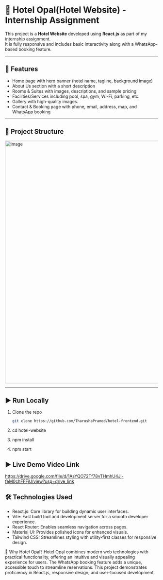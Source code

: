 # 🏨 Hotel Opal(Hotel Website) - Internship Assignment

This project is a **Hotel Website** developed using **React.js** as part of my internship assignment.  
It is fully responsive and includes basic interactivity along with a WhatsApp-based booking feature.

---

## 📌 Features

- Home page with hero banner (hotel name, tagline, background image)
- About Us section with a short description
- Rooms & Suites with images, descriptions, and sample pricing
- Facilities/Services including pool, spa, gym, Wi-Fi, parking, etc.
- Gallery with high-quality images.
- Contact & Booking page with phone, email, address, map, and WhatsApp booking

---

## 📂 Project Structure

<img width="706" height="798" alt="image" src="https://github.com/user-attachments/assets/f398bc42-5ca8-4873-acd6-a7351daafa73" />


---

## ▶️ Run Locally

1. Clone the repo
   ```bash
   git clone https://github.com/TharushaPramod/hotel-frontend.git

2. cd hotel-website

3. npm install

4. npm start

## ▶️ Live Demo Video Link 

https://drive.google.com/file/d/1AsYQO72Tf78vTHmhU4Jj-feM0chFFFjU/view?usp=drive_link

## 🛠 Technologies Used

- React.js: Core library for building dynamic user interfaces.
- Vite: Fast build tool and development server for a smooth developer experience.
- React Router: Enables seamless navigation across pages.
- Material UI: Provides polished icons for enhanced visuals.
- Tailwind CSS: Streamlines styling with utility-first classes for responsive design.

🌟 Why Hotel Opal? Hotel Opal combines modern web technologies with practical functionality, offering an intuitive and visually appealing experience for users. The WhatsApp booking feature adds a unique, accessible touch to streamline reservations. This project demonstrates proficiency in React.js, responsive design, and user-focused development.
